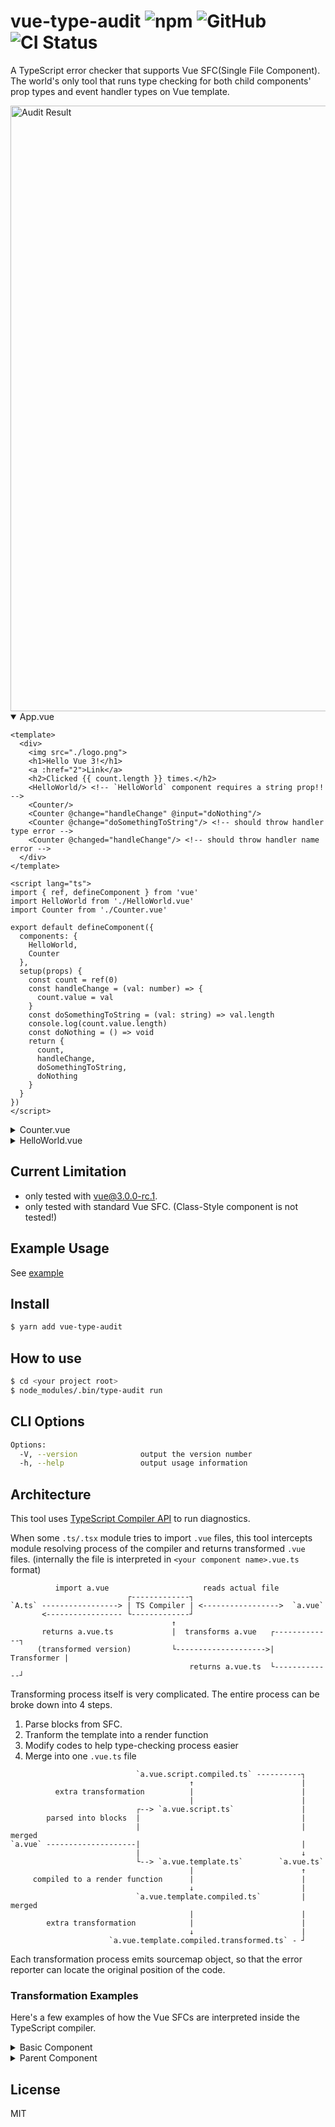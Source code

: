 # vue-type-audit ![npm](https://img.shields.io/npm/v/vue-type-audit) ![GitHub](https://img.shields.io/github/license/andoshin11/vue-type-audit) ![CI Status](https://github.com/andoshin11/vue-type-audit/workflows/main/badge.svg)

A TypeScript error checker that supports Vue SFC(Single File Component).
The world's only tool that runs type checking for both child components' prop types and event handler types on Vue template.

<img width="969" alt="Audit Result" src="https://user-images.githubusercontent.com/8381075/88058538-8f706300-cb9e-11ea-831c-0aa24764c0fa.png">

<br/>

<details open>
<summary>App.vue</summary>

```vue
<template>
  <div>
    <img src="./logo.png">
    <h1>Hello Vue 3!</h1>
    <a :href="2">Link</a>
    <h2>Clicked {{ count.length }} times.</h2>
    <HelloWorld/> <!-- `HelloWorld` component requires a string prop!! -->
    <Counter/>
    <Counter @change="handleChange" @input="doNothing"/>
    <Counter @change="doSomethingToString"/> <!-- should throw handler type error -->
    <Counter @changed="handleChange"/> <!-- should throw handler name error -->
  </div>
</template>

<script lang="ts">
import { ref, defineComponent } from 'vue'
import HelloWorld from './HelloWorld.vue'
import Counter from './Counter.vue'

export default defineComponent({
  components: {
    HelloWorld,
    Counter
  },
  setup(props) {
    const count = ref(0)
    const handleChange = (val: number) => {
      count.value = val
    }
    const doSomethingToString = (val: string) => val.length
    console.log(count.value.length)
    const doNothing = () => void
    return {
      count,
      handleChange,
      doSomethingToString,
      doNothing
    }
  }
})
</script>
```

</details>

<details>
<summary>Counter.vue</summary>

```vue
<template>
  <div>
    <h2>Click Count: {{ state.count }}</h2>
    <button @click="increment">Click me</button>
  </div>
</template>

<script lang="ts">
import { defineComponent, reactive } from "vue";

export default defineComponent({
  emits: {
    change: (val: number) => val < 10,
    input: null
  },
  props: {
    initialValue: {
      type: Number,
      default: 0
    }
  },
  setup({ initialValue }, { emit }) {
    const state = reactive({
      count: initialValue
    });

    const increment = () => {
      state.count++;
      emit("change", state.count);
    };

    return {
      state,
      increment
    };
  }
});
</script>
```

</details>

<details>
<summary>HelloWorld.vue</summary>

```vue
<template>
  <div>
    <label v-if="label">{{ label.length }}</label>
    <h1>{{ msg }}</h1>
  </div>
</template>

<script lang="ts">
import { defineComponent } from 'vue'

export default defineComponent({
  props: {
    msg: {
      type: String,
      required: true
    },
    label: {
      type: String,
      default: 'Default Label'
    }
  }
})
</script>
```

</details>

## Current Limitation

- only tested with [vue@3.0.0-rc.1](https://www.npmjs.com/package/vue/v/3.0.0-rc.1).
- only tested with standard Vue SFC. (Class-Style component is not tested!)

## Example Usage

See [example](./example)

## Install

```sh
$ yarn add vue-type-audit
```

## How to use

```sh
$ cd <your project root>
$ node_modules/.bin/type-audit run
```

## CLI Options

```sh
Options:
  -V, --version              output the version number
  -h, --help                 output usage information
```

## Architecture

This tool uses [TypeScript Compiler API](https://github.com/microsoft/TypeScript/wiki/Using-the-Compiler-API) to run diagnostics.

When some `.ts/.tsx` module tries to import `.vue` files, this tool intercepts module resolving process of the compiler and returns transformed `.vue` files. (internally the file is interpreted in `<your component name>.vue.ts` format)

```
          import a.vue                     reads actual file
                          ┌-------------┐
`A.ts` -----------------> | TS Compiler | <----------------->  `a.vue`
       <----------------- └-------------┘
                                    ↑
       returns a.vue.ts             |  transforms a.vue   ┌-------------┐
      (transformed version)         └-------------------->| Transformer |
                                        returns a.vue.ts  └-------------┘
```

Transforming process itself is very complicated.
The entire process can be broke down into 4 steps.

1. Parse blocks from SFC.
2. Tranform the template into a render function
3. Modify codes to help type-checking process easier
3. Merge into one `.vue.ts` file

```
                            `a.vue.script.compiled.ts` ----------┐
                                        ↑                        |
          extra transformation          |                        |
                                        |                        |
                            ┌--> `a.vue.script.ts`               |
        parsed into blocks  |                                    |
                            |                                    | merged
`a.vue` --------------------|                                    |
                            |                                    ↓
                            └--> `a.vue.template.ts`        `a.vue.ts`
                                        |                        ↑
     compiled to a render function      |                        |
                                        ↓                        |
                            `a.vue.template.compiled.ts`         | merged
                                        |                        |
        extra transformation            |                        |
                                        ↓                        | 
                      `a.vue.template.compiled.transformed.ts` - ┘

```

Each transformation process emits sourcemap object, so that the error reporter can locate the original position of the code.

### Transformation Examples
Here's a few examples of how the Vue SFCs are interpreted inside the TypeScript compiler.

<details>
<summary>Basic Component</summary>

A basic component that receives props and emits some events.

```vue
<template>
  <div>
    <h2>Click Count: {{ state.count }}</h2>
    <button @click="increment">Click me</button>
  </div>
</template>

<script lang="ts">
import { defineComponent, reactive } from "vue";

export default defineComponent({
  emits: {
    change: (val: number) => val < 10,
    input: null
  },
  props: {
    initialValue: {
      type: Number,
      default: 0
    }
  },
  setup({ initialValue }, { emit }) {
    const state = reactive({
      count: initialValue
    });

    const increment = () => {
      state.count++;
      emit("change", state.count);
    };

    return {
      state,
      increment
    };
  }
});
</script>
```

will be interpreted as such...

```ts
import { defineComponent, reactive } from "vue";

const __Component = defineComponent({
  emits: {
    change: (val: number) => val < 10,
    input: null
  },
  props: {
    initialValue: {
      type: Number,
      default: 0
    }
  },
  setup({ initialValue }, { emit }) {
    const state = reactive({
      count: initialValue
    });

    const increment = () => {
      state.count++;
      emit("change", state.count);
    };

    return {
      state,
      increment
    };
  }
});


///////////////////// START: Type Helpers ///////////////////
import { ClassInstance, _VNodeProps, _VNode, _VNodeTypes, _ClassComponent, _Data, WithEmitType, MixIntoComponent } from "__GLOBAL_TYPES";

type EVENT_DICT = {
  onChange: "change";
  onInput: "input";
}

const ___Component: MixIntoComponent<typeof __Component, WithEmitType<typeof __Component, EVENT_DICT>> = __Component as any

export default ___Component;

type __DOMArg<N> = N extends string ? JSX.IntrinsicElements[N] : {}

declare function _createVNode<N extends (_VNodeTypes | _ClassComponent)>(type: N, props?: (_Data & _VNodeProps & __DOMArg<N>) | null, children?: unknown, patchFlag?: number, dynamicProps?: string[] | null, isBlockNode?: boolean): _VNode;
///////////////////// END: Type Helpers /////////////////////

import { toDisplayString as _toDisplayString, createVNode as #createVNode, openBlock as _openBlock, createBlock as _createBlock } from "vue"

function render(_ctx: ClassInstance<typeof __Component>) {
  return (_openBlock(), _createBlock("div", null, [
    _createVNode("h2", null, "Click Count: " + _toDisplayString(_ctx.state.count), 1 /* TEXT */),
    _createVNode("button", { onClick: _ctx.increment }, "Click me", 8 /* PROPS */, ["onClick"])
  ]))
}
```

</details>


<details>
<summary>Parent Component</summary>

A component that passes props to child components and receives events from them.

```vue
<template>
  <div>
    <h1>Hello Vue 3!</h1>
    <h2>Clicked {{ count }} times.</h2>
    <HelloWorld msg="Hello Vue"/>
    <Counter @change="handleChange" @input="doNothing"/>
  </div>
</template>

<script lang="ts">
import { ref, defineComponent } from 'vue'
import HelloWorld from './HelloWorld.vue'
import Counter from './Counter.vue'

export default defineComponent({
  components: {
    HelloWorld,
    Counter
  },
  setup(props) {
    const count = ref(0)
    const handleChange = (val: number) => {
      count.value = val
    }
    const doNothing = () => console.log('do nothing')
    return {
      count,
      handleChange,
      doNothing
    }
  }
})
</script>
```

will be interpreted as such...

```ts
import { ref, defineComponent } from 'vue'
import HelloWorld from './HelloWorld.vue'
import Counter from './Counter.vue'

const __Component = defineComponent({
  components: {
    HelloWorld,
    Counter
  },
  setup(props) {
    const count = ref(0)
    const handleChange = (val: number) => {
      count.value = val
    }
    const doNothing = () => console.log('do nothing')
    return {
      count,
      handleChange,
      doNothing
    }
  }
})


///////////////////// START: Type Helpers ///////////////////
import { ClassInstance, _VNodeProps, _resolveComponent, PropTypes, _VNode, _VNodeTypes, _ClassComponent, _Data, RequiredPropNames, WithEmitType, MixIntoComponent, isNeverType } from "__GLOBAL_TYPES";

type EVENT_DICT = {

}

type __ExternalComponents = {
  HelloWorld: ClassInstance<typeof HelloWorld>;
  Counter: ClassInstance<typeof Counter>;
}

type __ExternalComponentsProps = {
  HelloWorld: RequiredPropNames<__ExternalComponents['HelloWorld']>;
  Counter: RequiredPropNames<__ExternalComponents['Counter']>;
}

const ___Component: MixIntoComponent<typeof __Component, WithEmitType<typeof __Component, EVENT_DICT>> = __Component as any

export default ___Component;

type __PropArg<N> = N extends keyof __ExternalComponents ?  PropTypes<__ExternalComponents[N]> : _Data
type __EmitArg<N> = N extends keyof __ExternalComponents ? __ExternalComponents[N]['$options']['__emitHandlerTypes'] : {}
type __DOMArg<N> = N extends string ? N extends keyof __ExternalComponents ? {} : JSX.IntrinsicElements[N] : {}

declare function _createVNode<N extends (keyof __ExternalComponents | _VNodeTypes | _ClassComponent)>(type: N, ...args: (N extends keyof __ExternalComponents ? true extends isNeverType<__ExternalComponentsProps[N]> ? [(_VNodeProps & __PropArg<N> & __EmitArg<N>)?, unknown?, number?, (string[] | null)?, boolean?] : [(_VNodeProps & __PropArg<N> & __EmitArg<N>), unknown?, number?, (string[] | null)?, boolean?] : [((_Data & _VNodeProps & __DOMArg<N>) | null)?, unknown?, number?, (string[] | null)?, boolean?])): _VNode;
///////////////////// END: Type Helpers /////////////////////

import { createVNode as #createVNode, toDisplayString as _toDisplayString, resolveComponent as #resolveComponent, openBlock as _openBlock, createBlock as _createBlock } from "vue"

function render(_ctx: ClassInstance<typeof __Component>) {
  const _component_HelloWorld = _resolveComponent("HelloWorld")
  const _component_Counter = _resolveComponent("Counter")

  return (_openBlock(), _createBlock("div", null, [
    _createVNode("h1", null, "Hello Vue 3!"),
    _createVNode("h2", null, "Clicked " + _toDisplayString(_ctx.count) + " times.", 1 /* TEXT */),
    _createVNode(_component_HelloWorld, { msg: "Hello Vue" }),
    _createVNode(_component_Counter, {
      onChange: _ctx.handleChange,
      onInput: _ctx.doNothing
    }, null, 8 /* PROPS */, ["onChange", "onInput"])
  ]))
}
```

</details>


## License

MIT
